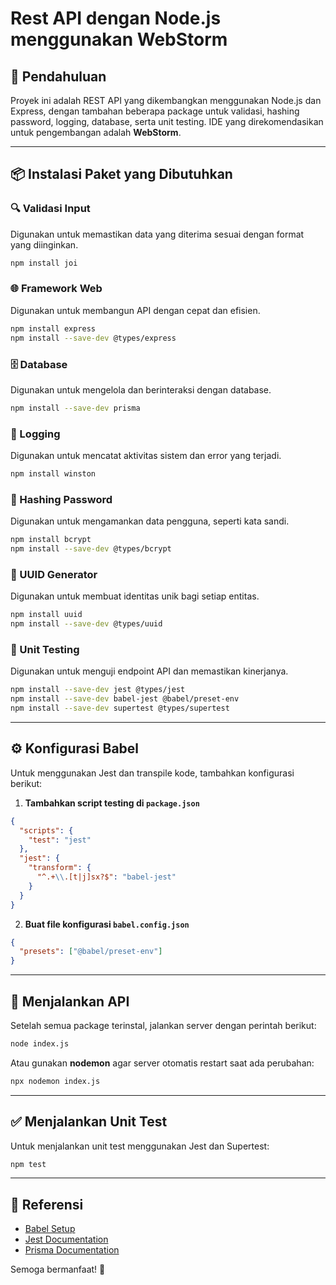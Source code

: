 # Rest API dengan Node.js menggunakan WebStorm

## 📌 Pendahuluan
Proyek ini adalah REST API yang dikembangkan menggunakan Node.js dan Express, dengan tambahan beberapa package untuk validasi, hashing password, logging, database, serta unit testing. IDE yang direkomendasikan untuk pengembangan adalah **WebStorm**.

---

## 📦 Instalasi Paket yang Dibutuhkan

### 🔍 Validasi Input
Digunakan untuk memastikan data yang diterima sesuai dengan format yang diinginkan.
```sh
npm install joi
```

### 🌐 Framework Web
Digunakan untuk membangun API dengan cepat dan efisien.
```sh
npm install express
npm install --save-dev @types/express
```

### 🗄️ Database
Digunakan untuk mengelola dan berinteraksi dengan database.
```sh
npm install --save-dev prisma
```

### 📜 Logging
Digunakan untuk mencatat aktivitas sistem dan error yang terjadi.
```sh
npm install winston
```

### 🔐 Hashing Password
Digunakan untuk mengamankan data pengguna, seperti kata sandi.
```sh
npm install bcrypt
npm install --save-dev @types/bcrypt
```

### 🔑 UUID Generator
Digunakan untuk membuat identitas unik bagi setiap entitas.
```sh
npm install uuid
npm install --save-dev @types/uuid
```

### 🧪 Unit Testing
Digunakan untuk menguji endpoint API dan memastikan kinerjanya.
```sh
npm install --save-dev jest @types/jest
npm install --save-dev babel-jest @babel/preset-env
npm install --save-dev supertest @types/supertest
```

---

## ⚙ Konfigurasi **Babel**
Untuk menggunakan Jest dan transpile kode, tambahkan konfigurasi berikut:

1. **Tambahkan script testing di `package.json`**
```json
{
  "scripts": {
    "test": "jest"
  },
  "jest": {
    "transform": {
      "^.+\\.[t|j]sx?$": "babel-jest"
    }
  }
}
```

2. **Buat file konfigurasi `babel.config.json`**
```json
{
  "presets": ["@babel/preset-env"]
}
```

---

## 🚀 Menjalankan API
Setelah semua package terinstal, jalankan server dengan perintah berikut:
```sh
node index.js
```
Atau gunakan **nodemon** agar server otomatis restart saat ada perubahan:
```sh
npx nodemon index.js
```

---

## ✅ Menjalankan Unit Test
Untuk menjalankan unit test menggunakan Jest dan Supertest:
```sh
npm test
```

---

## 🔗 Referensi
- [Babel Setup](https://babeljs.io/setup#installation)
- [Jest Documentation](https://jestjs.io/docs/getting-started)
- [Prisma Documentation](https://www.prisma.io/docs)

Semoga bermanfaat! 🚀

